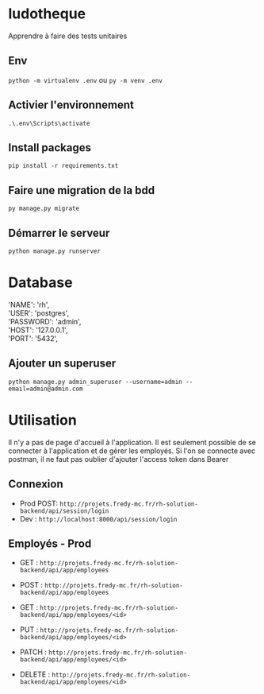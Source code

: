 # ludotheque
 Apprendre à faire des tests unitaires
 
## Env

`python -m virtualenv .env`
ou
`py -m venv .env`

## Activier l'environnement

`.\.env\Scripts\activate`

## Install packages

`pip install -r requirements.txt`

## Faire une migration de la bdd

`py manage.py migrate`

## Démarrer le serveur

`python manage.py runserver`

# Database

'NAME': 'rh',  
'USER': 'postgres',  
'PASSWORD': 'admin',  
'HOST': '127.0.0.1',  
'PORT': '5432',

## Ajouter un superuser

`python manage.py admin_superuser --username=admin --email=admin@admin.com`

# Utilisation

Il n'y a pas de page d'accueil à l'application. Il est seulement possible de se connecter à l'application et de gérer les employés.
Si l'on se connecte avec postman, il ne faut pas oublier d'ajouter l'access token dans Bearer

## Connexion

- Prod POST: `http://projets.fredy-mc.fr/rh-solution-backend/api/session/login`
- Dev : `http://localhost:8000/api/session/login`

## Employés - Prod

- GET : `http://projets.fredy-mc.fr/rh-solution-backend/api/app/employees`
- POST : `http://projets.fredy-mc.fr/rh-solution-backend/api/app/employees`

- GET : `http://projets.fredy-mc.fr/rh-solution-backend/api/app/employees/<id>`
- PUT : `http://projets.fredy-mc.fr/rh-solution-backend/api/app/employees/<id>`
- PATCH : `http://projets.fredy-mc.fr/rh-solution-backend/api/app/employees/<id>`
- DELETE : `http://projets.fredy-mc.fr/rh-solution-backend/api/app/employees/<id>`
